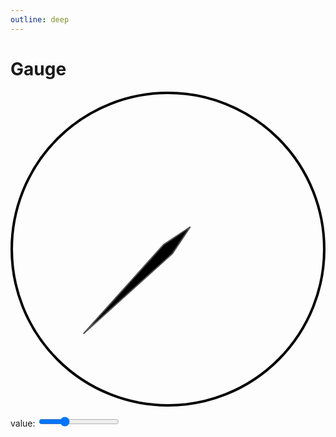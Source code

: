 ```yaml
---
outline: deep
---
```


# Gauge

<g-composer data="value: 30" id="gauge-example">
  <svg viewBox="0 0 250 250">
    <circle cx="125" cy="125" r="124" stroke="#000" stroke-width="2" fill="none"/>
    <defs g-for="n of 100">
      <line g-bind:x1="$.polar2cartesian(125, 125, n % 5 ? 115 : 110, 135 - (n * 2.7)).x"
            g-bind:y1="$.polar2cartesian(125, 125, n % 5 ? 115 : 110, 135 - (n * 2.7)).y"
            g-bind:x2="$.polar2cartesian(125, 125, 120, 135 - (n * 2.7)).x"
            g-bind:y2="$.polar2cartesian(125, 125, 120, 135 - (n * 2.7)).y"
            stroke="#000"
            stroke-width="n % 5 ? 2 : 1"
      />
    </defs> 
    <g fill="#000" stroke="#555" stroke-width="1">
      <polygon transform="rotate(-135,125,125)"
               g-bind:transform="$$.dynamic([$$(),
                {rotate: [-135 + (value * 2.7), 125, 125]}])"
               points="125,30,130,125,125,150,120,125"/>
    </g>
  </svg>
  <g-script type="plugin" src="https://cdn.graphery.online/graphane/0.1.0-alpha.5/plugins/shapes.js"></g-script>
</g-composer>

<p>
<label>value:
  <input type="range" value="30" min="0" max="100" 
         oninput="document.querySelector('g-composer').data.value = Number(this.value)">
</label></p>

<g-editor href="#gauge-example"></g-editor>

